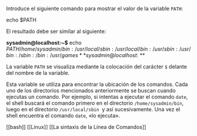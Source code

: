 Introduce el siguiente comando para mostrar el valor de la variable `PATH`:

echo $PATH

El resultado debe ser similar al siguiente:

**sysadmin@localhost:~$** echo $PATH
/home/sysadmin/bin:/usr/local/sbin:/usr/local/bin:/usr/sbin:/usr/bin:/sbin:/bin:/usr/games
**sysadmin@localhost:~$**

La variable `PATH` se visualiza mediante la colocación del carácter `$` delante del nombre de la variable.

Esta variable se utiliza para encontrar la ubicación de los comandos. Cada uno de los directorios mencionados anteriormente se buscan cuando ejecutas un comando. Por ejemplo, si intentas a ejecutar el comando `date`, el shell buscará el comando primero en el directorio `/home/sysadmin/bin`, luego en el directorio `/usr/local/sbin`  y así sucesivamente. Una vez el shell encuentra el comando `date`, «lo ejecuta».

[[bash]]
[[Linux]]
[[La sintaxis de la Línea de Comandos]]

